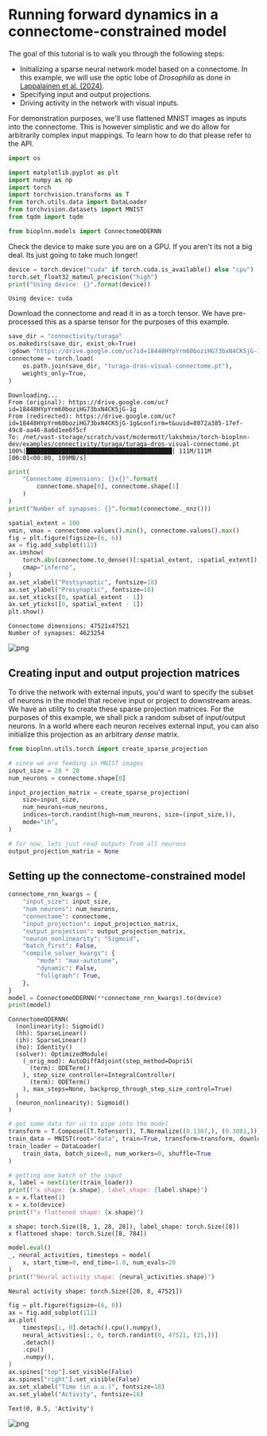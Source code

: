 # Running forward dynamics in a connectome-constrained model

The goal of this tutorial is to walk you through the following steps:

- Initializing a sparse neural network model based on a connectome. In this example, we will use the optic lobe of *Drosophila* as done in [Lappalainen et al. (2024)](https://www.nature.com/articles/s41586-024-07939-3).
- Specifying input and output projections.
- Driving activity in the network with visual inputs.

For demonstration purposes, we'll use flattened MNIST images as inputs into the connectome. This is however simplistic and we do allow for arbitrarily complex input mappings. To learn how to do that please refer to the API.


```python
import os

import matplotlib.pyplot as plt
import numpy as np
import torch
import torchvision.transforms as T
from torch.utils.data import DataLoader
from torchvision.datasets import MNIST
from tqdm import tqdm

from bioplnn.models import ConnectomeODERNN
```

Check the device to make sure you are on a GPU. If you aren't its not a big deal. Its just going to take much longer!


```python
device = torch.device("cuda" if torch.cuda.is_available() else "cpu")
torch.set_float32_matmul_precision("high")
print("Using device: {}".format(device))
```

    Using device: cuda


Download the connectome and read it in as a torch tensor. We have pre-processed this as a sparse tensor for the purposes of this example.


```python
save_dir = "connectivity/turaga"
os.makedirs(save_dir, exist_ok=True)
!gdown "https://drive.google.com/uc?id=18448HYpYrm60boziHG73bxN4CK5jG-1g" -O "{save_dir}/turaga-dros-visual-connectome.pt"
connectome = torch.load(
    os.path.join(save_dir, "turaga-dros-visual-connectome.pt"),
    weights_only=True,
)
```

    Downloading...
    From (original): https://drive.google.com/uc?id=18448HYpYrm60boziHG73bxN4CK5jG-1g
    From (redirected): https://drive.google.com/uc?id=18448HYpYrm60boziHG73bxN4CK5jG-1g&confirm=t&uuid=8072a385-17ef-49c8-aa46-8a6d1ee6f5cf
    To: /net/vast-storage/scratch/vast/mcdermott/lakshmin/torch-bioplnn-dev/examples/connectivity/turaga/turaga-dros-visual-connectome.pt
    100%|█████████████████████████████████████████| 111M/111M [00:01<00:00, 109MB/s]



```python
print(
    "Connectome dimensions: {}x{}".format(
        connectome.shape[0], connectome.shape[1]
    )
)
print("Number of synapses: {}".format(connectome._nnz()))

spatial_extent = 100
vmin, vmax = connectome.values().min(), connectome.values().max()
fig = plt.figure(figsize=(6, 6))
ax = fig.add_subplot(111)
ax.imshow(
    torch.abs(connectome.to_dense()[:spatial_extent, :spatial_extent]),
    cmap="inferno",
)
ax.set_xlabel("Postsynaptic", fontsize=18)
ax.set_ylabel("Presynaptic", fontsize=18)
ax.set_xticks([0, spatial_extent - 1])
ax.set_yticks([0, spatial_extent - 1])
plt.show()
```

    Connectome dimensions: 47521x47521
    Number of synapses: 4623254



![png](connectome_forward_files/connectome_forward_6_1.png)


## Creating input and output projection matrices
To drive the network with external inputs, you'd want to specify the subset of neurons in the model that receive input or project to downstream areas. We have an utility to create these sparse projection matrices. For the purposes of this example, we shall pick a random subset of input/output neurons.
In a world where each neuron receives external input, you can also initialize this projection as an arbitrary *dense* matrix.


```python
from bioplnn.utils.torch import create_sparse_projection

# since we are feeding in MNIST images
input_size = 28 * 28
num_neurons = connectome.shape[0]

input_projection_matrix = create_sparse_projection(
    size=input_size,
    num_neurons=num_neurons,
    indices=torch.randint(high=num_neurons, size=(input_size,)),
    mode="ih",
)

# for now, lets just read outputs from all neurons
output_projection_matrix = None
```

## Setting up the connectome-constrained model


```python
connectome_rnn_kwargs = {
    "input_size": input_size,
    "num_neurons": num_neurons,
    "connectome": connectome,
    "input_projection": input_projection_matrix,
    "output_projection": output_projection_matrix,
    "neuron_nonlinearity": "Sigmoid",
    "batch_first": False,
    "compile_solver_kwargs": {
        "mode": "max-autotune",
        "dynamic": False,
        "fullgraph": True,
    },
}
model = ConnectomeODERNN(**connectome_rnn_kwargs).to(device)
print(model)
```

    ConnectomeODERNN(
      (nonlinearity): Sigmoid()
      (hh): SparseLinear()
      (ih): SparseLinear()
      (ho): Identity()
      (solver): OptimizedModule(
        (_orig_mod): AutoDiffAdjoint(step_method=Dopri5(
          (term): ODETerm()
        ), step_size_controller=IntegralController(
          (term): ODETerm()
        ), max_steps=None, backprop_through_step_size_control=True)
      )
      (neuron_nonlinearity): Sigmoid()
    )



```python
# get some data for us to pipe into the model
transform = T.Compose([T.ToTensor(), T.Normalize((0.1307,), (0.3081,))])
train_data = MNIST(root="data", train=True, transform=transform, download=True)
train_loader = DataLoader(
    train_data, batch_size=8, num_workers=0, shuffle=True
)
```


```python
# getting one batch of the input
x, label = next(iter(train_loader))
print(f"x shape: {x.shape}, label_shape: {label.shape}")
x = x.flatten(1)
x = x.to(device)
print(f"x flattened shape: {x.shape}")
```

    x shape: torch.Size([8, 1, 28, 28]), label_shape: torch.Size([8])
    x flattened shape: torch.Size([8, 784])



```python
model.eval()
_, neural_activities, timesteps = model(
    x, start_time=0, end_time=1.0, num_evals=20
)
print(f"Neural activity shape: {neural_activities.shape}")
```

    Neural activity shape: torch.Size([20, 8, 47521])



```python
fig = plt.figure(figsize=(6, 6))
ax = fig.add_subplot(111)
ax.plot(
    timesteps[:, 0].detach().cpu().numpy(),
    neural_activities[:, 0, torch.randint(0, 47521, (25,))]
    .detach()
    .cpu()
    .numpy(),
)
ax.spines["top"].set_visible(False)
ax.spines["right"].set_visible(False)
ax.set_xlabel("Time (in a.u.)", fontsize=18)
ax.set_ylabel("Activity", fontsize=18)
```




    Text(0, 0.5, 'Activity')




![png](connectome_forward_files/connectome_forward_14_1.png)
